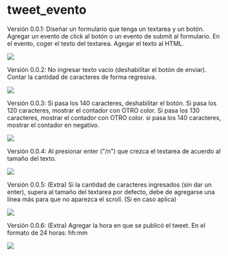 # tweet_evento
Versión 0.0.1:
Diseñar un formulario que tenga un textarea y un botón.
Agregar un evento de click al botón o un evento de submit al formulario.
En el evento, coger el texto del textarea.
Agegar el texto al HTML.

![](http://3.1m.yt/v_P6Ljg.jpg)

Versión 0.0.2:
No ingresar texto vacío (deshabilitar el botón de enviar).
Contar la cantidad de caracteres de forma regresiva.

![](http://1.1m.yt/ZWUaTSR.jpg)

Versión 0.0.3:
Si pasa los 140 caracteres, deshabilitar el botón.
Si pasa los 120 caracteres, mostrar el contador con OTRO color.
Si pasa los 130 caracteres, mostrar el contador con OTRO color.
si pasa los 140 caracteres, mostrar el contador en negativo.

![](http://2.1m.yt/riWjcvI.jpg)

Versión 0.0.4:
Al presionar enter ("/n") que crezca el textarea de acuerdo al tamaño del texto.

![](http://1.1m.yt/KUSRKqz.jpg)

Versión 0.0.5: (Extra)
Si la cantidad de caracteres ingresados (sin dar un enter), supera al tamaño del textarea por defecto, 
debe de agregarse una línea más para que no aparezca el scroll. (Si en caso aplica)

![](http://4.1m.yt/IiKSn6K.jpg)

Versión 0.0.6: (Extra)
Agregar la hora en que se publicó el tweet. En el formato de 24 horas: hh:mm

![](http://2.1m.yt/27sJPCp.jpg)
